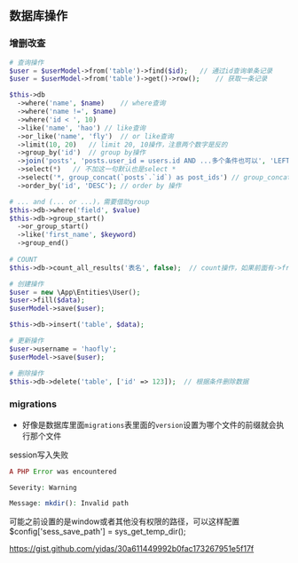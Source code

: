 

## 数据库操作

### 增删改查

```php
# 查询操作
$user = $userModel->from('table')->find($id);	// 通过id查询单条记录
$user = $userModel->from('table')->get()->row();	// 获取一条记录

$this->db
  ->where('name', $name)	// where查询
  ->where('name !=', $name)
  ->where('id < ', 10)
  ->like('name', 'hao')	// like查询
  ->or_like('name', 'fly')	// or like查询
  ->limit(10, 20)	// limit 20, 10操作，注意两个数字是反的
  ->group_by('id')	// group by操作
  ->join('posts', 'posts.user_id = users.id AND ...多个条件也可以', 'LEFT')	// left join 操作
  ->select(*)	// 不加这一句默认也是select *
  ->select('*, group_concat(`posts`.`id`) as post_ids')	// group_concat操作
  ->order_by('id', 'DESC');	// order by 操作

# ... and (... or ...)，需要借助group
$this->db->where('field', $value)
$this->db->group_start()
  ->or_group_start()
  ->like('first_name', $keyword)
  ->group_end()
  
# COUNT
$this->db->count_all_results('表名', false);	// count操作，如果前面有->from(表名)，这里第一个参数可以留空字符串，如果count后还要做其他的查询操作，第二个参数可以设置为false

# 创建操作
$user = new \App\Entities\User();
$user->fill($data);
$userModel->save($user);

$this->db->insert('table', $data);

# 更新操作
$user->username = 'haofly';
$userModel->save($user);

# 删除操作
$this->db->delete('table', ['id' => 123]);	// 根据条件删除数据
```

### migrations

- 好像是数据库里面`migrations`表里面的`version`设置为哪个文件的前缀就会执行那个文件



session写入失败

```php
A PHP Error was encountered

Severity: Warning

Message: mkdir(): Invalid path
```

可能之前设置的是window或者其他没有权限的路径，可以这样配置$config['sess_save_path'] = sys_get_temp_dir();





https://gist.github.com/yidas/30a611449992b0fac173267951e5f17f
